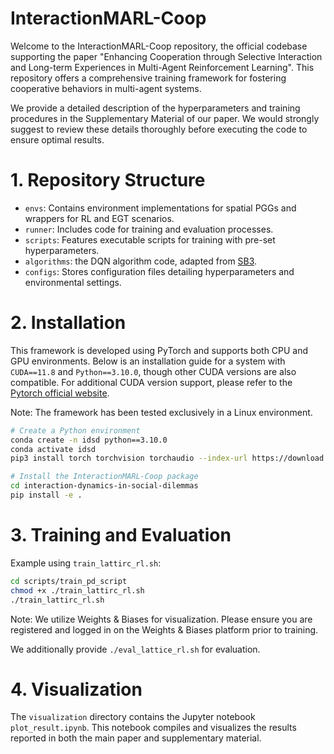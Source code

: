 # InteractionMARL-Coop
Welcome to the InteractionMARL-Coop repository, the official codebase supporting the paper "Enhancing Cooperation through Selective Interaction and Long-term Experiences in Multi-Agent Reinforcement Learning". This repository offers a comprehensive training framework for fostering cooperative behaviors in multi-agent systems.

We provide a detailed description of the hyperparameters and training procedures in the Supplementary Material of our paper. We would strongly suggest to review these details thoroughly before executing the code to ensure optimal results.

# 1. Repository Structure
* `envs`: Contains environment implementations for spatial PGGs and wrappers for RL and EGT scenarios.
* `runner`: Includes code for training and evaluation processes.
* `scripts`: Features executable scripts for training with pre-set hyperparameters.
* `algorithms`:  the DQN algorithm code, adapted from [SB3](https://github.com/hill-a/stable-baselines).
* `configs`:  Stores configuration files detailing hyperparameters and environmental settings.

# 2. Installation
This framework is developed using PyTorch and supports both CPU and GPU environments. Below is an installation guide for a system with `CUDA==11.8` and `Python==3.10.0`, though other CUDA versions are also compatible.  For additional CUDA version support, please refer to the [Pytorch official website](https://pytorch.org/get-started/locally/).

Note: The framework has been tested exclusively in a Linux environment.

```bash
# Create a Python environment
conda create -n idsd python==3.10.0
conda activate idsd
pip3 install torch torchvision torchaudio --index-url https://download.pytorch.org/whl/cu118
```
```bash
# Install the InteractionMARL-Coop package
cd interaction-dynamics-in-social-dilemmas
pip install -e .
```

# 3. Training and Evaluation
Example using `train_lattirc_rl.sh`:
```bash
cd scripts/train_pd_script
chmod +x ./train_lattirc_rl.sh
./train_lattirc_rl.sh
```
Note: We utilize Weights & Biases for visualization. Please ensure you are registered and logged in on the Weights & Biases platform prior to training.

We additionally provide `./eval_lattice_rl.sh` for evaluation. 


# 4. Visualization
The `visualization` directory contains the Jupyter notebook `plot_result.ipynb`. This notebook compiles and visualizes the results reported in both the main paper and supplementary material.